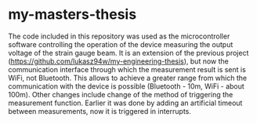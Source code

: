 # my-masters-thesis
The code included in this repository was used as the microcontroller software controlling the operation of the device measuring the output voltage of the strain gauge beam. It is an extension of the previous project (https://github.com/lukasz94w/my-engineering-thesis), but now the communication interface through which the measurement result is sent is WiFi, not Bluetooth. This allows to achieve a greater range from which the communication with the device is possible (Bluetooth - 10m, WiFi - about 100m). Other changes include change of the method of triggering the measurement function. Earlier it was done by adding an artificial timeout between measurements, now it is triggered in interrupts.
